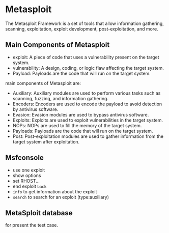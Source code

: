 # Metasploit

The Metasploit Framework is a set of tools that allow information gathering, scanning, exploitation, exploit development, post-exploitation, and more.

## Main Components of Metasploit

- exploit: A piece of code that uses a vulnerability present on the target system.
- vulnerability: A design, coding, or logic flaw affecting the target system.
- Payload: Payloads are the code that will run on the target system.

main components of Metasploit are:

- Auxiliary: Auxiliary modules are used to perform various tasks such as scanning, fuzzing, and information gathering.
- Encoders: Encoders are used to encode the payload to avoid detection by antivirus software.
- Evasion: Evasion modules are used to bypass antivirus software.
- Exploits: Exploits are used to exploit vulnerabilities in the target system.
- NOPs: NOPs are used to fill the memory of the target system.
- Payloads: Payloads are the code that will run on the target system.
- Post: Post-exploitation modules are used to gather information from the target system after exploitation.

## Msfconsole

- use one exploit
- show options
- set RHOST...
- end exploit `back`
- `info` to get information about the exploit
- `search` to search for an exploit (type:auxiliary)

## MetaSploit database

for present the test case.
